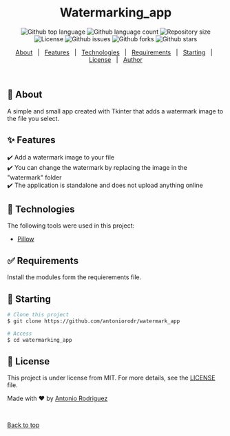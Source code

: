 <!-- <div align="center" id="top"> 
  <img src="./.github/app.gif" alt="Watermarking_app" />

  &#xa0;

  <!-- <a href="https://watermarking_app.netlify.app">Demo</a> -->
</div>

<h1 align="center">Watermarking_app</h1>

<p align="center">
  <img alt="Github top language" src="https://img.shields.io/github/languages/top/antoniorodr/watermark_app?color=56BEB8">

  <img alt="Github language count" src="https://img.shields.io/github/languages/count/antoniorodr/watermark_app?color=56BEB8">

  <img alt="Repository size" src="https://img.shields.io/github/repo-size/antoniorodr/watermark_app?color=56BEB8">

  <img alt="License" src="https://img.shields.io/github/license/antoniorodr/watermark_app?color=56BEB8">

  <img alt="Github issues" src="https://img.shields.io/github/issues/antoniorodr/watermark_app?color=56BEB8" />

  <img alt="Github forks" src="https://img.shields.io/github/forks/antoniorodr/watermark_app?color=56BEB8" />

  <img alt="Github stars" src="https://img.shields.io/github/stars/antoniorodr/watermark_app?color=56BEB8" />
</p>

<!-- Status -->

<!-- <h4 align="center"> 
	🚧  Watermarking_app 🚀 Under construction...  🚧
</h4> 

<hr> -->

<p align="center">
  <a href="#dart-about">About</a> &#xa0; | &#xa0; 
  <a href="#sparkles-features">Features</a> &#xa0; | &#xa0;
  <a href="#rocket-technologies">Technologies</a> &#xa0; | &#xa0;
  <a href="#white_check_mark-requirements">Requirements</a> &#xa0; | &#xa0;
  <a href="#checkered_flag-starting">Starting</a> &#xa0; | &#xa0;
  <a href="#memo-license">License</a> &#xa0; | &#xa0;
  <a href="https://github.com/antoniorodr" target="_blank">Author</a>
</p>

<br>

## :dart: About ##

A simple and small app created with Tkinter that adds a watermark image to the file you select.

## :sparkles: Features ##

:heavy_check_mark: Add a watermark image to your file\
:heavy_check_mark: You can change the watermark by replacing the image in the "watermark" folder\
:heavy_check_mark: The application is standalone and does not upload anything online

## :rocket: Technologies ##

The following tools were used in this project:

- [Pillow](https://python-pillow.github.io)

## :white_check_mark: Requirements ##

Install the modules form the requierements file.

## :checkered_flag: Starting ##

```bash
# Clone this project
$ git clone https://github.com/antoniorodr/watermark_app

# Access
$ cd watermarking_app

```

## :memo: License ##

This project is under license from MIT. For more details, see the [LICENSE](LICENSE.md) file.


Made with :heart: by <a href="https://github.com/antoniorodr" target="_blank">Antonio Rodriguez</a>

&#xa0;

<a href="#top">Back to top</a>
